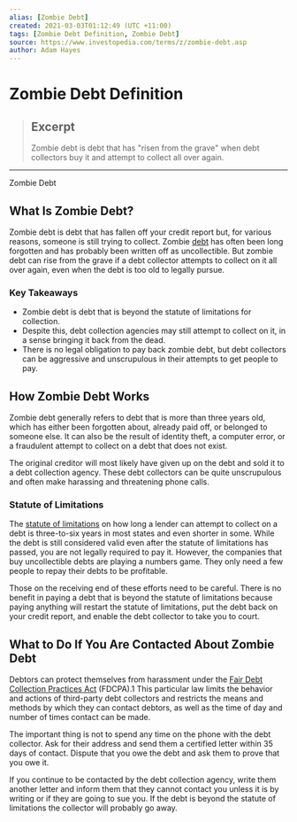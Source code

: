 ```yaml
---
alias: [Zombie Debt]
created: 2021-03-03T01:12:49 (UTC +11:00)
tags: [Zombie Debt Definition, Zombie Debt]
source: https://www.investopedia.com/terms/z/zombie-debt.asp
author: Adam Hayes
---
```


# Zombie Debt Definition

> ## Excerpt
> Zombie debt is debt that has "risen from the grave" when debt collectors buy it and attempt to collect all over again.

---

Zombie Debt
## What Is Zombie Debt?

Zombie debt is debt that has fallen off your credit report but, for various reasons, someone is still trying to collect. Zombie [debt](https://www.investopedia.com/articles/pf/12/the-debt-spiral.asp) has often been long forgotten and has probably been written off as uncollectible. But zombie debt can rise from the grave if a debt collector attempts to collect on it all over again, even when the debt is too old to legally pursue.

### Key Takeaways

-   Zombie debt is debt that is beyond the statute of limitations for collection.
-   Despite this, debt collection agencies may still attempt to collect on it, in a sense bringing it back from the dead.
-   There is no legal obligation to pay back zombie debt, but debt collectors can be aggressive and unscrupulous in their attempts to get people to pay.

## How Zombie Debt Works

Zombie debt generally refers to debt that is more than three years old, which has either been forgotten about, already paid off, or belonged to someone else. It can also be the result of identity theft, a computer error, or a fraudulent attempt to collect on a debt that does not exist.

The original creditor will most likely have given up on the debt and sold it to a debt collection agency. These debt collectors can be quite unscrupulous and often make harassing and threatening phone calls.

### Statute of Limitations

The [statute of limitations](https://www.investopedia.com/terms/s/statute-of-limitations.asp) on how long a lender can attempt to collect on a debt is three-to-six years in most states and even shorter in some. While the debt is still considered valid even after the statute of limitations has passed, you are not legally required to pay it. However, the companies that buy uncollectible debts are playing a numbers game. They only need a few people to repay their debts to be profitable.

Those on the receiving end of these efforts need to be careful. There is no benefit in paying a debt that is beyond the statute of limitations because paying anything will restart the statute of limitations, put the debt back on your credit report, and enable the debt collector to take you to court.

## What to Do If You Are Contacted About Zombie Debt

Debtors can protect themselves from harassment under the [Fair Debt Collection Practices Act](https://www.investopedia.com/terms/f/fair-debt-collection-practices-act-fdcpa.asp) (FDCPA).1 This particular law limits the behavior and actions of third-party debt collectors and restricts the means and methods by which they can contact debtors, as well as the time of day and number of times contact can be made.

The important thing is not to spend any time on the phone with the debt collector. Ask for their address and send them a certified letter within 35 days of contact. Dispute that you owe the debt and ask them to prove that you owe it.

If you continue to be contacted by the debt collection agency, write them another letter and inform them that they cannot contact you unless it is by writing or if they are going to sue you. If the debt is beyond the statute of limitations the collector will probably go away.
